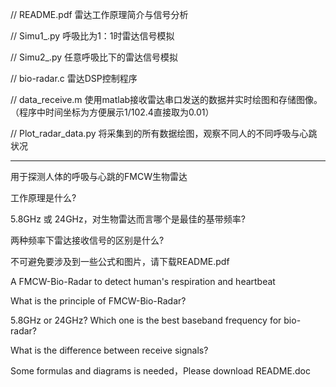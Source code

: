 // README.pdf          雷达工作原理简介与信号分析

// Simu1_.py           呼吸比为1：1时雷达信号模拟

// Simu2_.py           任意呼吸比下的雷达信号模拟

// bio-radar.c         雷达DSP控制程序

// data_receive.m      使用matlab接收雷达串口发送的数据并实时绘图和存储图像。（程序中时间坐标为方便展示1/102.4直接取为0.01） 

// Plot_radar_data.py  将采集到的所有数据绘图，观察不同人的不同呼吸与心跳状况

------------------------------------------------------------------------------------------

用于探测人体的呼吸与心跳的FMCW生物雷达

工作原理是什么?

5.8GHz 或 24GHz，对生物雷达而言哪个是最佳的基带频率?

两种频率下雷达接收信号的区别是什么?

不可避免要涉及到一些公式和图片，请下载README.pdf

A FMCW-Bio-Radar to detect human's respiration and heartbeat

What is the principle of FMCW-Bio-Radar?

5.8GHz or 24GHz? Which one is the best baseband frequency for bio-radar?

What is the difference between receive signals?

Some formulas and diagrams is needed，Please download README.doc

